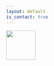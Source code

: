```yaml
---
layout: default
is_contact: true
---
```



<img class="hobie-picture" src="02_hobie.jpg" width="80"/>
